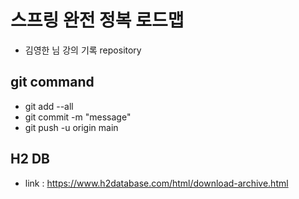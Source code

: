 # 스프링 완전 정복 로드맵
- 김영한 님 강의 기록 repository

## git command
- git add --all
- git commit -m "message"
- git push -u origin main

## H2 DB
- link : https://www.h2database.com/html/download-archive.html

